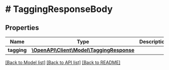 # # TaggingResponseBody

## Properties

Name | Type | Description | Notes
------------ | ------------- | ------------- | -------------
**tagging** | [**\OpenAPI\Client\Model\TaggingResponse**](TaggingResponse.md) |  | [optional]

[[Back to Model list]](../../README.md#models) [[Back to API list]](../../README.md#endpoints) [[Back to README]](../../README.md)
